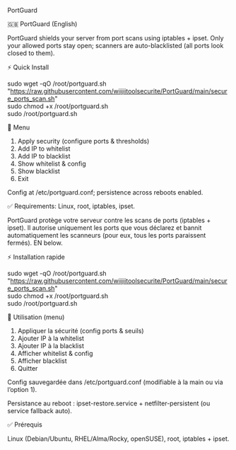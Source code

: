 PortGuard

🇬🇧 PortGuard (English)

PortGuard shields your server from port scans using iptables + ipset.
Only your allowed ports stay open; scanners are auto-blacklisted (all ports look closed to them).

⚡️ Quick Install

sudo wget -qO /root/portguard.sh "https://raw.githubusercontent.com/wiijiitoolsecurite/PortGuard/main/secure_ports_scan.sh" \
sudo chmod +x /root/portguard.sh \
sudo /root/portguard.sh




🧭 Menu

1) Apply security (configure ports & thresholds)
2) Add IP to whitelist
3) Add IP to blacklist
4) Show whitelist & config
5) Show blacklist
0) Exit

Config at /etc/portguard.conf; persistence across reboots enabled.

✅ Requirements: Linux, root, iptables, ipset.




PortGuard protège votre serveur contre les scans de ports (iptables + ipset).
Il autorise uniquement les ports que vous déclarez et bannit automatiquement les scanneurs (pour eux, tous les ports paraissent fermés).
EN below.

⚡️ Installation rapide

sudo wget -qO /root/portguard.sh "https://raw.githubusercontent.com/wiijiitoolsecurite/PortGuard/main/secure_ports_scan.sh" \
sudo chmod +x /root/portguard.sh \
sudo /root/portguard.sh




🧭 Utilisation (menu)

1) Appliquer la sécurité (config ports & seuils)
2) Ajouter IP à la whitelist
3) Ajouter IP à la blacklist
4) Afficher whitelist & config
5) Afficher blacklist
0) Quitter

Config sauvegardée dans /etc/portguard.conf (modifiable à la main ou via l’option 1).

Persistance au reboot : ipset-restore.service + netfilter-persistent (ou service fallback auto).

✅ Prérequis

Linux (Debian/Ubuntu, RHEL/Alma/Rocky, openSUSE), root, iptables + ipset.

